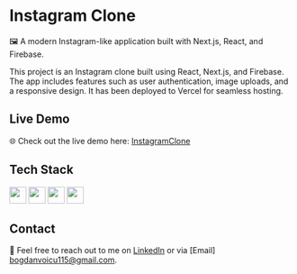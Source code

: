# Instagram Clone
🖼️ A modern Instagram-like application built with Next.js, React, and Firebase.

This project is an Instagram clone built using React, Next.js, and Firebase. The app includes features such as user authentication, image uploads, and a responsive design. It has been deployed to Vercel for seamless hosting.

## Live Demo
🌐 Check out the live demo here: [InstagramClone](https://instagramclonebyvoicu.vercel.app)

## Tech Stack
<img src="https://img.shields.io/badge/React-20232A?style=for-the-badge&logo=react&logoColor=61DAFB" height="30"/>   
<img src="https://img.shields.io/badge/Next.js-000000?style=for-the-badge&logo=nextdotjs&logoColor=white" height="30"/>   
<img src="https://img.shields.io/badge/Firebase-FFCA28?style=for-the-badge&logo=firebase&logoColor=white" height="30"/>   
<img src="https://img.shields.io/badge/Vercel-000000?style=for-the-badge&logo=vercel&logoColor=white" height="30"/> 

## Contact
📧 Feel free to reach out to me on [LinkedIn](https://www.linkedin.com/in/bogdan-andrei-voicu/) or via [Email] bogdanvoicu115@gmail.com.

